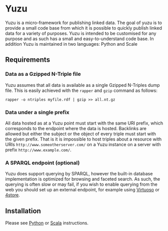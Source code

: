 Yuzu
====

Yuzu is a micro-framework for publishing linked data. The goal of yuzu is to provide a small
code base from which it is possible to quickly publish linked data for a variety of purposes.
Yuzu is intended to be customised for any purpose and as such has a small and easy-to-understand
code base. In addition Yuzu is maintained in two languages: Python and Scale

Requirements
------------

### Data as a Gzipped N-Triple file

Yuzu assumes that all data is available as a single Gzipped N-Triples dump file. This is easily
achieved with the `rapper` and `gzip` command as follows:

    rapper -o ntriples myfile.rdf | gzip >> all.nt.gz

### Data under a single prefix

All data hosted as at a Yuzu point must start with the same URI prefix, which 
corresponds to the endpoint where the data is hosted. Backlinks are allowed but
either the subject or the object of every triple must start with the given prefix.
That is it is impossible to host triples about a resource with URIs 
`http://www.someotherserver.com/` on a Yuzu instance on a server with prefix
`http://www.example.com/`.

### A SPARQL endpoint (optional)

Yuzu does support querying by SPARQL, however the built-in database implementation
is optimized for browsing and faceted search. As such, the querying is often slow
or may fail, if you wish to enable querying from the web you should set up an 
external endpoint, for example using [Virtuoso](http://virtuoso.openlinksw.com/)
or [4store](http://4store.org/).

Installation
------------

Please see [Python](python/README.md) or [Scala](scala/README.md) instructions.
